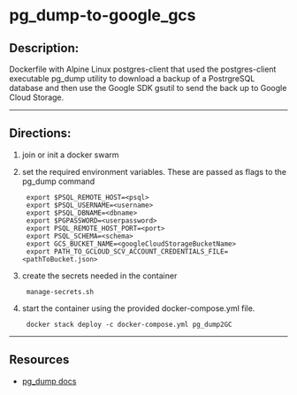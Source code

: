 # pg_dump-to-google_gcs


## Description:
Dockerfile with Alpine Linux postgres-client that used the postgres-client executable pg_dump utility to download a backup of a PostrgreSQL database and then use the Google SDK gsutil to send the back up to Google Cloud Storage.


-------
## Directions:
1. join or init a docker swarm
1. set the required environment variables.  These are passed as flags to the pg_dump command

        export $PSQL_REMOTE_HOST=<psql>
        export $PSQL_USERNAME=<username>
        export $PSQL_DBNAME=<dbname>
        export $PGPASSWORD=<userpassword>
        export PSQL_REMOTE_HOST_PORT=<port>
        export PSQL_SCHEMA=<schema>
        export GCS_BUCKET_NAME=<googleCloudStorageBucketName>
        export PATH_TO_GCLOUD_SCV_ACCOUNT_CREDENTIALS_FILE=<pathToBucket.json>

1. create the secrets needed in the container

        manage-secrets.sh
1. start the container using the provided docker-compose.yml file.  

        docker stack deploy -c docker-compose.yml pg_dump2GC
    
-----
## Resources
-  [pg_dump docs](https://www.postgresql.org/docs/9.6/app-pgdump.htm)